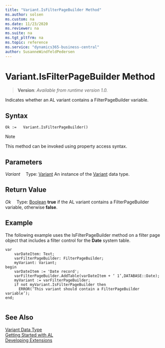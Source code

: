 ```yaml
---
title: "Variant.IsFilterPageBuilder Method"
ms.author: solsen
ms.custom: na
ms.date: 11/23/2020
ms.reviewer: na
ms.suite: na
ms.tgt_pltfrm: na
ms.topic: reference
ms.service: "dynamics365-business-central"
author: SusanneWindfeldPedersen
---
```

[//]: # (START>DO_NOT_EDIT)
[//]: # (IMPORTANT:Do not edit any of the content between here and the END>DO_NOT_EDIT.)
[//]: # (Any modifications should be made in the .xml files in the ModernDev repo.)
# Variant.IsFilterPageBuilder Method
> **Version**: _Available from runtime version 1.0._

Indicates whether an AL variant contains a FilterPageBuilder variable.


## Syntax
```
Ok :=   Variant.IsFilterPageBuilder()
```
> [!NOTE]
> This method can be invoked using property access syntax.

## Parameters
*Variant*
&emsp;Type: [Variant](variant-data-type.md)
An instance of the [Variant](variant-data-type.md) data type.

## Return Value
*Ok*
&emsp;Type: [Boolean](../boolean/boolean-data-type.md)
**true** if the AL variant contains a FilterPageBuilder variable, otherwise **false**.


[//]: # (IMPORTANT: END>DO_NOT_EDIT)

## Example  
 The following example uses the IsFilterPageBuilder method on a filter page object that includes a filter control for the **Date** system table.  
   
```  
var
    varDateItem: Text;
    varFilterPageBuilder: FilterPageBuilder;
    myVariant: Variant;
begin
    varDateItem := 'Date record';  
    varFilterPageBuilder.AddTable(varDateItem + ‘ 1’,DATABASE::Date);  
    myVariant := varFilterPageBuilder;  
    if not myVariant.IsFilterPageBuilder then   
      ERROR(‘This variant should contain a FilterPageBuilder variable’);  
end;
  
```  

## See Also
[Variant Data Type](variant-data-type.md)  
[Getting Started with AL](../../devenv-get-started.md)  
[Developing Extensions](../../devenv-dev-overview.md)
